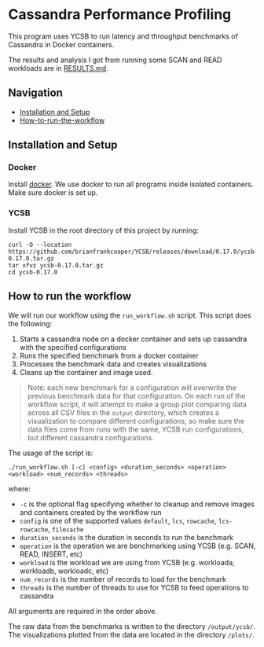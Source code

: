 # Cassandra Performance Profiling

This program uses YCSB to run latency and throughput benchmarks of Cassandra in Docker containers. 

The results and analysis I got from running some SCAN and READ workloads are in [RESULTS.md](./RESULTS.md).

## Navigation
- [Installation and Setup](#installation-and-setup)
- [How-to-run-the-workflow](#how-to-run-the-workflow)

## Installation and Setup

### Docker
Install [docker](https://docs.docker.com/get-docker/). We use docker to run all programs inside isolated containers. Make sure docker is set up.

### YCSB
Install YCSB in the root directory of this project by running:
```
curl -O --location https://github.com/brianfrankcooper/YCSB/releases/download/0.17.0/ycsb-0.17.0.tar.gz
tar xfvz ycsb-0.17.0.tar.gz
cd ycsb-0.17.0
```

## How to run the workflow
We will run our workflow using the `run_workflow.sh` script. This script does the following: 
1. Starts a cassandra node on a docker container and sets up cassandra with the specified configurations
2. Runs the specified benchmark from a docker container
3. Processes the benchmark data and creates visualizations
4. Cleans up the container and image used.

> Note: each new benchmark for a configuration will overwrite the previous benchmark data for that configuration. On each run of the workflow script, it will attempt to make a group plot comparing data across all CSV files in the `output` directory, which creates a visualization to compare different configurations, so make sure the data files come from runs with the same, YCSB run configurations, but different cassandra configurations.

The usage of the script is:
```
./run_workflow.sh [-c] <config> <duration_seconds> <operation> <workload> <num_records> <threads>
```
where:
- `-c` is the optional flag specifying whether to cleanup and remove images and containers created by the workflow run
- `config` is one of the supported values `default`, `lcs`, `rowcache`, `lcs-rowcache`, `filecache`
- `duration_seconds` is the duration in seconds to run the benchmark 
- `operation` is the operation we are benchmarking using YCSB (e.g. SCAN, READ, INSERT, etc)
- `workload` is the workload we are using from YCSB (e.g. workloada, workloadb, workloadc, etc)
- `num_records` is the number of records to load for the benchmark
- `threads` is the number of threads to use for YCSB to feed operations to cassandra

All arguments are required in the order above.

The raw data from the benchmarks is written to the directory `/output/ycsb/`. The visualizations plotted from the data are located in the directory `/plots/`.
